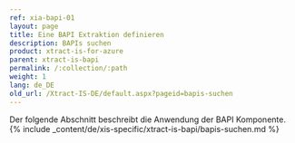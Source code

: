 ```yaml
---
ref: xia-bapi-01
layout: page
title: Eine BAPI Extraktion definieren
description: BAPIs suchen
product: xtract-is-for-azure
parent: xtract-is-bapi
permalink: /:collection/:path
weight: 1
lang: de_DE
old_url: /Xtract-IS-DE/default.aspx?pageid=bapis-suchen
---
```

Der folgende Abschnitt beschreibt die Anwendung der BAPI Komponente.
{% include _content/de/xis-specific/xtract-is-bapi/bapis-suchen.md %}

